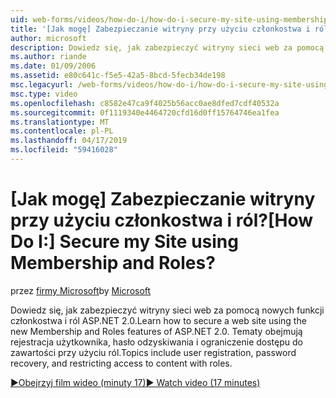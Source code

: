 ```yaml
---
uid: web-forms/videos/how-do-i/how-do-i-secure-my-site-using-membership-and-roles
title: '[Jak mogę] Zabezpieczanie witryny przy użyciu członkostwa i ról? | Microsoft Docs'
author: microsoft
description: Dowiedz się, jak zabezpieczyć witryny sieci web za pomocą nowych funkcji członkostwa i ról ASP.NET 2.0. Tematy obejmują rejestracja użytkownika, hasło odzyskiwania i restricti...
ms.author: riande
ms.date: 01/09/2006
ms.assetid: e80c641c-f5e5-42a5-8bcd-5fecb34de198
msc.legacyurl: /web-forms/videos/how-do-i/how-do-i-secure-my-site-using-membership-and-roles
msc.type: video
ms.openlocfilehash: c8582e47ca9f4025b56acc0ae8dfed7cdf40532a
ms.sourcegitcommit: 0f1119340e4464720cfd16d0ff15764746ea1fea
ms.translationtype: MT
ms.contentlocale: pl-PL
ms.lasthandoff: 04/17/2019
ms.locfileid: "59416028"
---
```

# <a name="how-do-i-secure-my-site-using-membership-and-roles"></a><span data-ttu-id="c9317-105">[Jak mogę] Zabezpieczanie witryny przy użyciu członkostwa i ról?</span><span class="sxs-lookup"><span data-stu-id="c9317-105">[How Do I:] Secure my Site using Membership and Roles?</span></span>

<span data-ttu-id="c9317-106">przez [firmy Microsoft](https://github.com/microsoft)</span><span class="sxs-lookup"><span data-stu-id="c9317-106">by [Microsoft](https://github.com/microsoft)</span></span>

<span data-ttu-id="c9317-107">Dowiedz się, jak zabezpieczyć witryny sieci web za pomocą nowych funkcji członkostwa i ról ASP.NET 2.0.</span><span class="sxs-lookup"><span data-stu-id="c9317-107">Learn how to secure a web site using the new Membership and Roles features of ASP.NET 2.0.</span></span> <span data-ttu-id="c9317-108">Tematy obejmują rejestracja użytkownika, hasło odzyskiwania i ograniczenie dostępu do zawartości przy użyciu ról.</span><span class="sxs-lookup"><span data-stu-id="c9317-108">Topics include user registration, password recovery, and restricting access to content with roles.</span></span>

[<span data-ttu-id="c9317-109">&#9654;Obejrzyj film wideo (minuty 17)</span><span class="sxs-lookup"><span data-stu-id="c9317-109">&#9654; Watch video (17 minutes)</span></span>](https://channel9.msdn.com/Blogs/ASP-NET-Site-Videos/how-do-i-secure-my-site-using-membership-and-roles)

